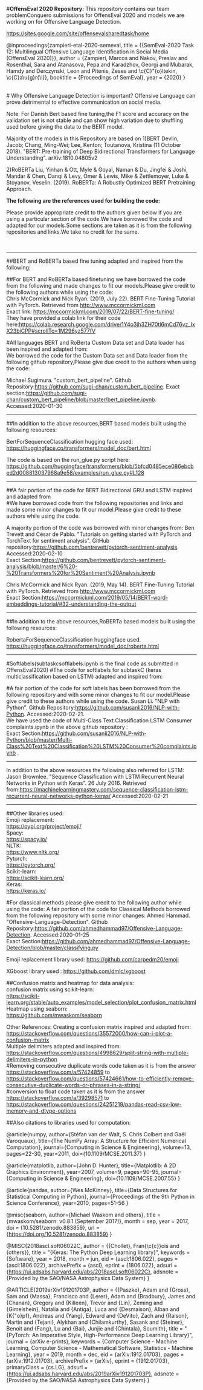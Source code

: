 #**OffensEval 2020 Repository:**
This repository contains our team problemConquero submissions for OffensEval 2020 and models we are working on for Offensive Language Detection.<br/>

https://sites.google.com/site/offensevalsharedtask/home <br/>

@inproceedings{zampieri-etal-2020-semeval,
    title = {{SemEval-2020 Task 12: Multilingual Offensive Language Identification in Social Media (OffensEval 2020)}},
    author = {Zampieri, Marcos and Nakov, Preslav and Rosenthal, Sara and Atanasova, Pepa and Karadzhov, Georgi and Mubarak, Hamdy and Derczynski, Leon and Pitenis, Zeses and \c{C}\"{o}ltekin, \c{C}a\u{g}r{\i}},
    booktitle = {Proceedings of SemEval},
    year = {2020}
}

<br/>
# Why Offensive Language Detection is important?
Offensive Language can prove detrimental to effective communication on social media.

Note:
For Danish Bert based fine tuning,the F1 score and accuracy on the validation set is not stable and can show high variation due to shuffling used before giving the data to the BERT model.


Majority of the models in this Repository are based on 
1)BERT 
Devlin, Jacob; Chang, Ming-Wei; Lee, Kenton; Toutanova, Kristina (11 October 2018). "BERT: Pre-training of Deep Bidirectional Transformers for Language Understanding". arXiv:1810.04805v2

2)RoBERTa
Liu, Yinhan & Ott, Myle & Goyal, Naman & Du, Jingfei & Joshi, Mandar & Chen, Danqi & Levy, Omer & Lewis, Mike & Zettlemoyer, Luke & Stoyanov, Veselin. (2019). RoBERTa: A Robustly Optimized BERT Pretraining Approach.

**The following are the references used for building the code:**

Please provide appropriate credit to the authors given below if you are using a particular section of the code.We have borrowed the code and adapted for our models.Some sections are taken as it is from the following repositories and links.We take no credit for the same.

<br/>

-------------------------------------------------------------------------------------------------------------------------------------------------------------------------------------------
##BERT and RoBERTa based fine tuning adapted and inspired from the following:

##For BERT and RoBERTa based finetuning we have borrowed the code from the following and made changes to fit our models.Please give credit to the following authors while using the code:
<br/>
Chris McCormick and Nick Ryan. (2019, July 22). BERT Fine-Tuning Tutorial with PyTorch. Retrieved from http://www.mccormickml.com<br/>
Exact link: https://mccormickml.com/2019/07/22/BERT-fine-tuning/ <br/>
They have provided a colab link for their code here:https://colab.research.google.com/drive/1Y4o3jh3ZH70tl6mCd76vz_IxX23biCPP#scrollTo=1M296yz577fV<br/>

#All languages BERT and RoBerta Custom Data set and Data loader has been inspired and adapted from:<br/>
We borrowed the code for the Custom Data set and Data loader from the following github repository,Please give due credit to the authors when using the code:

Michael Sugimura. "custom_bert_pipeline". Github Repository:https://github.com/sugi-chan/custom_bert_pipeline. Exact section:https://github.com/sugi-chan/custom_bert_pipeline/blob/master/bert_pipeline.ipynb. Accessed:2020-01-30<br/>

----------------------------------------------------------------------------------------------------------------------------------------------------------------------------------------------
##In addition to the above resources,BERT based models built using the following resources: <br/>

BertForSequenceClassification hugging face used:<br/>
https://huggingface.co/transformers/model_doc/bert.html <br/>

The code is based on the run_glue.py script here: <br/>
https://github.com/huggingface/transformers/blob/5bfcd0485ece086ebcbed2d008813037968a9e58/examples/run_glue.py#L128 <br/>

-----------------------------------------------------------------------------------------------------------------------------------------------------------------------------------------------
##A fair portion of the code for BERT Bidirectional GRU and LSTM inspired and adapted from <br/>
#We have borrowed code from the following repositories and links and made some minor changes to fit our model.Please give credit to these authors while using the code.

A majority portion of the code was borrowed with minor changes from:
Ben Trevett and César de Pablo. "Tutorials on getting started with PyTorch and TorchText for sentiment analysis". GitHub repository:https://github.com/bentrevett/pytorch-sentiment-analysis. Accessed:2020-02-10<br/>
Exact Section:https://github.com/bentrevett/pytorch-sentiment-analysis/blob/master/6%20-%20Transformers%20for%20Sentiment%20Analysis.ipynb<br/>

Chris McCormick and Nick Ryan. (2019, May 14). BERT Fine-Tuning Tutorial with PyTorch. Retrieved from http://www.mccormickml.com<br/>
Exact Section:https://mccormickml.com/2019/05/14/BERT-word-embeddings-tutorial/#32-understanding-the-output<br/>

---------------------------------------------------------------------------------------------------------------------------------------------------------------------------------------------------
##In addition to the above resources,RoBERTa based models built using the following resources: <br/>

RobertaForSequenceClassification huggingface used.  <br/>
https://huggingface.co/transformers/model_doc/roberta.html <br/>

-----------------------------------------------------------------------------------------------------------------------------------------------------------------------------------------------
#Softlabels(subtaskcsoftlabels.ipynb is the final code as submitted in OffensEval2020)
#The code for softlabels for subtaskC (keras multiclassification based on LSTM) adapted and inspired from:<br/>

#A fair portion of the code for soft labels has been borrowed from the following repository and with some minor changes to fit our model.Please give credit to these authors while using the code.
Susan Li. "NLP with Python". Github Repository:https://github.com/susanli2016/NLP-with-Python. Accessed:2020-02-21.<br/>
We have used the code of Multi-Class Text Classification LSTM Consumer complaints.ipynb in the above github repository :<br/>
Exact Section:https://github.com/susanli2016/NLP-with-Python/blob/master/Multi-Class%20Text%20Classification%20LSTM%20Consumer%20complaints.ipynb .<br/>

---------------------------------------------------------------------------------------------------------------------------------------------------------------------------------------------------

In addition to the above resources the following also referred for LSTM:<br/>
Jason Brownlee. "Sequence Classification with LSTM Recurrent Neural Networks in Python with Keras". 26 July 2016. Retrieved from:https://machinelearningmastery.com/sequence-classification-lstm-recurrent-neural-networks-python-keras/ Accessed:2020-02-21<br/>

----------------------------------------------------------------------------------------------------------------------------------------------------------------------------------------------------
##Other libraries used: <br/>
Emoji replacement: <br/>
https://pypi.org/project/emoji/ <br/>
Spacy: <br/>
https://spacy.io/ <br/>
NLTK: <br/>
https://www.nltk.org/ <br/>
Pytorch: <br/>
https://pytorch.org/ <br/>
Scikit-learn: <br/>
https://scikit-learn.org/ <br/>
Keras: <br/>
https://keras.io/ <br/>

#For classical methods please give credit to the following author while using the code:
A fair portion of the code for Classical Methods borrowed from the following repository with some minor changes:
Ahmed Hammad. "Offensive-Language-Detection". Github Repository:https://github.com/ahmedhammad97/Offensive-Language-Detection. Accessed:2020-01-25<br/>
Exact Section:https://github.com/ahmedhammad97/Offensive-Language-Detection/blob/master/classifying.py
<br/>

Emoji replacement library used:
https://github.com/carpedm20/emoji

XGboost library used : https://github.com/dmlc/xgboost

##Confusion matrix and heatmap for data analysis:<br/>
confusion matrix using scikit-learn:<br/>
https://scikit-learn.org/stable/auto_examples/model_selection/plot_confusion_matrix.html<br/>
Heatmap using seaborn:<br/>
https://github.com/mwaskom/seaborn<br/>

Other References:
Creating a confusion matrix inspired and adapted from: https://stackoverflow.com/questions/35572000/how-can-i-plot-a-confusion-matrix <br/>
Multiple delimiters adapted and inspired from: https://stackoverflow.com/questions/4998629/split-string-with-multiple-delimiters-in-python <br/>
#Removing consecutive duplicate words code taken as it is from the answer https://stackoverflow.com/a/57424859 to https://stackoverflow.com/questions/57424661/how-to-efficiently-remove-consecutive-duplicate-words-or-phrases-in-a-string/<br/>
#conversion to float code taken as it is from the answer https://stackoverflow.com/a/39298571 to https://stackoverflow.com/questions/24251219/pandas-read-csv-low-memory-and-dtype-options <br/>

##Also citations to libraries used for computation:<br/>

@article{numpy,
    author={Stéfan van der Walt, S. Chris Colbert and Gaël Varoquaux},
    title={The NumPy Array: A Structure for Efficient Numerical Computation},
    journal={Computing in Science & Engineering},
    volume=13,
    pages=22-30,
    year=2011,
    doi={10.1109/MCSE.2011.37}
}

@article{matplotlib,
    author={John D. Hunter},
    title={Matplotlib: A 2D Graphics Environment},
    year=2007,
    volume=9,
    pages=90-95,
    journal={Computing in Science & Engineering},
    doi={10.1109/MCSE.2007.55}
}

@article{pandas,
    author={Wes McKinney},
    title={Data Structures for Statistical Computing in Python},
    journal={Proceedings of the 9th Python in Science Conference},
    year=2010,
    pages=51-56
}

@misc{seaborn,
    author={Michael Waskom and others},
    title        = {mwaskom/seaborn: v0.8.1 (September 2017)},
    month        = sep,
    year         = 2017,
    doi          = {10.5281/zenodo.883859},
    url          = {https://doi.org/10.5281/zenodo.883859}
}


@MISC{2018ascl.soft06022C,
       author = {{Chollet}, Fran{\c{c}}ois and {others}},
        title = "{Keras: The Python Deep Learning library}",
     keywords = {Software},
         year = 2018,
        month = jun,
          eid = {ascl:1806.022},
        pages = {ascl:1806.022},
archivePrefix = {ascl},
       eprint = {1806.022},
       adsurl = {https://ui.adsabs.harvard.edu/abs/2018ascl.soft06022C},
      adsnote = {Provided by the SAO/NASA Astrophysics Data System}
}


@ARTICLE{2019arXiv191201703P,
       author = {{Paszke}, Adam and {Gross}, Sam and {Massa}, Francisco and
         {Lerer}, Adam and {Bradbury}, James and {Chanan}, Gregory and
         {Killeen}, Trevor and {Lin}, Zeming and {Gimelshein}, Natalia and
         {Antiga}, Luca and {Desmaison}, Alban and {K{\"o}pf}, Andreas and
         {Yang}, Edward and {DeVito}, Zach and {Raison}, Martin and
         {Tejani}, Alykhan and {Chilamkurthy}, Sasank and {Steiner}, Benoit and
         {Fang}, Lu and {Bai}, Junjie and {Chintala}, Soumith},
        title = "{PyTorch: An Imperative Style, High-Performance Deep Learning Library}",
      journal = {arXiv e-prints},
     keywords = {Computer Science - Machine Learning, Computer Science - Mathematical Software, Statistics - Machine Learning},
         year = 2019,
        month = dec,
          eid = {arXiv:1912.01703},
        pages = {arXiv:1912.01703},
archivePrefix = {arXiv},
       eprint = {1912.01703},
 primaryClass = {cs.LG},
       adsurl = {https://ui.adsabs.harvard.edu/abs/2019arXiv191201703P},
      adsnote = {Provided by the SAO/NASA Astrophysics Data System}
}
